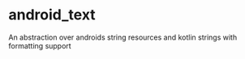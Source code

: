# android_text
An abstraction over androids string resources and kotlin strings with formatting support
